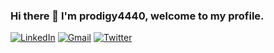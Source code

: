 ### Hi there 👋 I'm prodigy4440, welcome to my profile.
<!-- --- Social Icons --- -->
[![LinkedIn](https://img.shields.io/badge/LinkedIn-blue?style=flat&logo=Linkedin&logoColor=white&link=https://www.linkedin.com/in/prodigy4440/)](https://www.linkedin.com/in/prodigy4440/) 
[![Gmail](https://img.shields.io/badge/Gmail-c14438?style=flat&logo=Gmail&logoColor=white&link=mailto:prodigy4442@gmail.com)](mailto:prodigy4442@gmail.com) 
[![Twitter](https://img.shields.io/badge/Twitter-1DA1F2?style=flat&logo=Twitter&logoColor=white&link=https://twitter.com/prodigy4440)](https://twitter.com/prodigy4440) 


<!--
**prodigy4440/prodigy4440** is a ✨ _special_ ✨ repository because its `README.md` (this file) appears on your GitHub profile.

Here are some ideas to get you started:

- 🔭 I’m currently working on ...
- 🌱 I’m currently learning ...
- 👯 I’m looking to collaborate on ...
- 🤔 I’m looking for help with ...
- 💬 Ask me about ...
- 📫 How to reach me: ...
- 😄 Pronouns: ...
- ⚡ Fun fact: ...
-->
